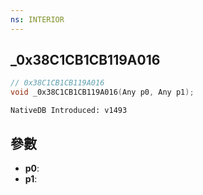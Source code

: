 ```yaml
---
ns: INTERIOR
---
```

## _0x38C1CB1CB119A016

```c
// 0x38C1CB1CB119A016
void _0x38C1CB1CB119A016(Any p0, Any p1);
```

```
NativeDB Introduced: v1493
```

## 參數
* **p0**:
* **p1**:
